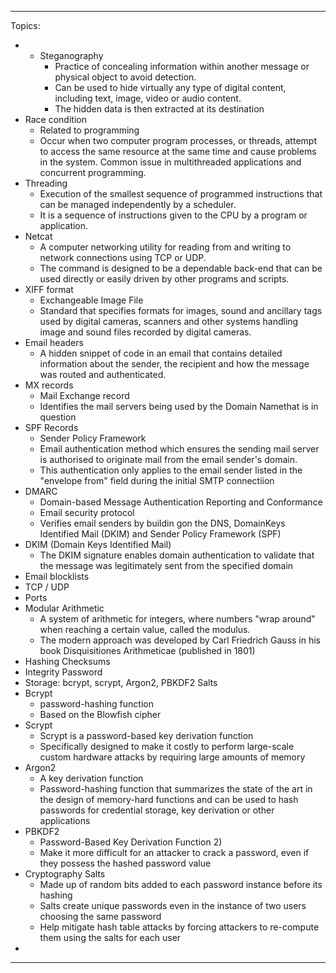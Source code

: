 

---
Topics: 
- - Steganography
	- Practice of concealing information within another message or physical object to avoid detection. 
	- Can be used to hide virtually any type of digital content, including text, image, video or audio content. 
	- The hidden data is then extracted at its destination
- Race condition 
	- Related to programming
	- Occur when two computer program processes, or threads, attempt to access the same resource at the same time and cause problems in the system. Common issue in multithreaded applications and concurrent programming.
- Threading 
	- Execution of the smallest sequence of programmed instructions that can be managed independently by a scheduler. 
	- It is a sequence of instructions given to the CPU by a program or application. 
- Netcat
	- A computer networking utility for reading from and writing to network connections using TCP or UDP. 
	- The command is designed to be a dependable back-end that can be used directly or easily driven by other programs and scripts.
- XIFF format
	- Exchangeable Image File
	- Standard that specifies formats for images, sound and ancillary tags used by digital cameras, scanners and other systems handling image and sound files recorded by digital cameras. 
- Email headers
	- A hidden snippet of code in an email that contains detailed information about the sender, the recipient and how the  message was routed and authenticated.
- MX records
	- Mail Exchange record
	- Identifies the mail servers being used by the Domain Namethat is in question
- SPF Records
	- Sender Policy Framework
	- Email authentication method which ensures the sending mail server is authorised to originate mail from the email sender's domain. 
	- This authentication only applies to the email sender listed in the "envelope from" field during the initial SMTP connectiion
- DMARC
	- Domain-based Message Authentication Reporting and Conformance
	- Email security protocol
	- Verifies email senders by buildin gon the DNS, DomainKeys Identified Mail (DKIM) and Sender Policy Framework (SPF)
- DKIM (Domain Keys Identified Mail)
	- The DKIM signature enables domain authentication to validate that the message was legitimately sent from the specified domain
- Email blocklists
- TCP / UDP
- Ports
- Modular Arithmetic 
	- A system of arithmetic for integers, where numbers "wrap around" when reaching a certain value, called the modulus. 
	- The modern approach was developed by Carl Friedrich Gauss in his book Disquisitiones Arithmeticae (published in 1801)
- Hashing Checksums 
- Integrity Password
- Storage: bcrypt, scrypt, Argon2, PBKDF2 Salts
- Bcrypt
	- password-hashing function 
	- Based on the Blowfish cipher
- Scrypt
	- Scrypt is a password-based key derivation function
	- Specifically designed to make it costly to perform large-scale custom hardware attacks by requiring large amounts of memory
- Argon2
	- A key derivation function 
	- Password-hashing function that summarizes the state of the art in the design of memory-hard functions and can be used to hash passwords for credential storage, key derivation or other applications
- PBKDF2
	- Password-Based Key Derivation Function 2)
	- Make it more difficult for an attacker to crack a password, even if they possess the hashed password value
- Cryptography Salts
	- Made up of random bits added to each password instance before its hashing
	- Salts create unique passwords even in the instance of two users choosing the same password
	- Help mitigate hash table attacks by forcing attackers to re-compute them using the salts for each user
- 

---
